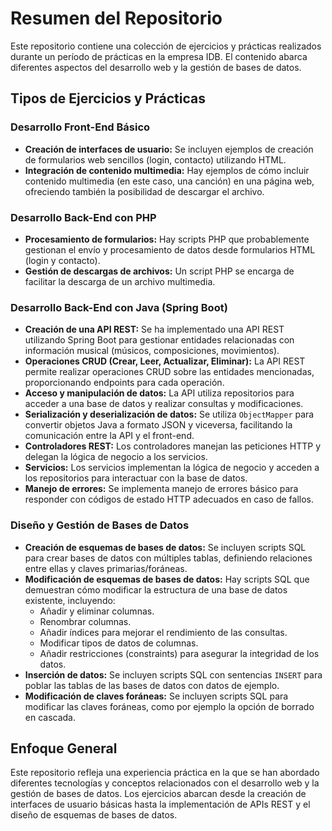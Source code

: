 # Resumen del Repositorio

Este repositorio contiene una colección de ejercicios y prácticas realizados durante un período de prácticas en la empresa IDB. El contenido abarca diferentes aspectos del desarrollo web y la gestión de bases de datos.

## Tipos de Ejercicios y Prácticas

### Desarrollo Front-End Básico

*   **Creación de interfaces de usuario:** Se incluyen ejemplos de creación de formularios web sencillos (login, contacto) utilizando HTML.
*   **Integración de contenido multimedia:** Hay ejemplos de cómo incluir contenido multimedia (en este caso, una canción) en una página web, ofreciendo también la posibilidad de descargar el archivo.

### Desarrollo Back-End con PHP

*   **Procesamiento de formularios:** Hay scripts PHP que probablemente gestionan el envío y procesamiento de datos desde formularios HTML (login y contacto).
*   **Gestión de descargas de archivos:**  Un script PHP se encarga de facilitar la descarga de un archivo multimedia.

### Desarrollo Back-End con Java (Spring Boot)

*   **Creación de una API REST:**  Se ha implementado una API REST utilizando Spring Boot para gestionar entidades relacionadas con información musical (músicos, composiciones, movimientos).
*   **Operaciones CRUD (Crear, Leer, Actualizar, Eliminar):** La API REST permite realizar operaciones CRUD sobre las entidades mencionadas, proporcionando endpoints para cada operación.
*   **Acceso y manipulación de datos:** La API utiliza repositorios para acceder a una base de datos y realizar consultas y modificaciones.
*   **Serialización y deserialización de datos:** Se utiliza `ObjectMapper` para convertir objetos Java a formato JSON y viceversa, facilitando la comunicación entre la API y el front-end.
*   **Controladores REST:** Los controladores manejan las peticiones HTTP y delegan la lógica de negocio a los servicios.
*   **Servicios:** Los servicios implementan la lógica de negocio y acceden a los repositorios para interactuar con la base de datos.
*   **Manejo de errores:** Se implementa manejo de errores básico para responder con códigos de estado HTTP adecuados en caso de fallos.

### Diseño y Gestión de Bases de Datos

*   **Creación de esquemas de bases de datos:** Se incluyen scripts SQL para crear bases de datos con múltiples tablas, definiendo relaciones entre ellas y claves primarias/foráneas.
*   **Modificación de esquemas de bases de datos:** Hay scripts SQL que demuestran cómo modificar la estructura de una base de datos existente, incluyendo:
    *   Añadir y eliminar columnas.
    *   Renombrar columnas.
    *   Añadir índices para mejorar el rendimiento de las consultas.
    *   Modificar tipos de datos de columnas.
    *   Añadir restricciones (constraints) para asegurar la integridad de los datos.
*   **Inserción de datos:** Se incluyen scripts SQL con sentencias `INSERT` para poblar las tablas de las bases de datos con datos de ejemplo.
*   **Modificación de claves foráneas:** Se incluyen scripts SQL para modificar las claves foráneas, como por ejemplo la opción de borrado en cascada.

## Enfoque General

Este repositorio refleja una experiencia práctica en la que se han abordado diferentes tecnologías y conceptos relacionados con el desarrollo web y la gestión de bases de datos.  Los ejercicios abarcan desde la creación de interfaces de usuario básicas hasta la implementación de APIs REST y el diseño de esquemas de bases de datos.
